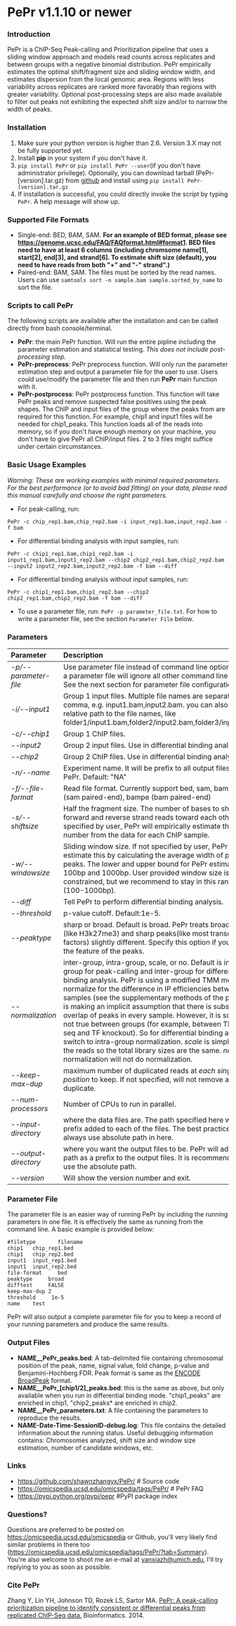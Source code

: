 
# PePr v1.1.10 or newer 

### Introduction
PePr is a ChIP-Seq Peak-calling and Prioritization pipeline that uses a sliding window approach and models read counts across replicates and between groups with a negative binomial distribution. PePr empirically estimates the optimal shift/fragment size and sliding window width, and estimates dispersion from the local genomic area. Regions with less variability across replicates are ranked more favorably than regions with greater variability. Optional post-processing steps are also made available to filter out peaks not exhibiting the expected shift size and/or to narrow the width of peaks.

### Installation
1. Make sure your python version is higher than 2.6. Version 3.X may not be fully supported yet.
2. Install **pip** in your system if you don't have it. 
3. `pip install PePr` or `pip install PePr --user`(if you don't have administrator privilege). Optionally, you can download tarball (PePr-[version].tar.gz) from [github](https://github.com/shawnzhangyx/PePr/) and install using `pip install PePr-[version].tar.gz`
4. If installation is successful, you could directly invoke the script by typing `PePr`. A help message will show up. 

### Supported File Formats
* Single-end: BED, BAM, SAM. **For an example of BED format, please see https://genome.ucsc.edu/FAQ/FAQformat.html#format1. BED files need to have at least 6 columns (including chromsome name[1], start[2], end[3], and strand[6]. To estimate shift size (default), you need to have reads from both "+" and "-" strand".)**
* Paired-end: BAM, SAM. The files must be sorted by the read names. Users can use `samtools sort -n sample.bam sample.sorted_by_name` to sort the file. 

### Scripts to call PePr
The following scripts are available after the installation and can be called directly from bash console/terminal.
* **PePr**: the main PePr function. Will run the entire pipline including the parameter estimation and statistical testing. *This does not include post-processing step.*
* **PePr-preprocess**: PePr preprocess function. Will only run the parameter estimation step and output a parameter file for the user to use. Users could use/modify the parameter file and then run **PePr** main function with it. 
* **PePr-postprocess**: PePr postprocess function. This function will take PePr peaks and remove suspected false positives using the peak shapes. The ChIP and input files of the group where the peaks from are required for this function. For example, chip1 and input1 files will be needed for chip1_peaks. This function loads all of the reads into memory, so if you don't have enough memory on your machine, you don't have to give PePr all ChIP/input files. 2 to 3 files might suffice under certain circumstances. 

### Basic Usage Examples
*Warning: These are working examples with minimal required parameters. For the best performance (or to avoid bad fitting) on your data, please read this manual carefully and choose the right parameters.*

* For peak-calling, run: 
```
PePr -c chip_rep1.bam,chip_rep2.bam -i input_rep1.bam,input_rep2.bam -f bam
```
* For differential binding analysis with input samples, run: 
```
PePr -c chip1_rep1.bam,chip1_rep2.bam -i input1_rep1.bam,input1_rep2.bam --chip2 chip2_rep1.bam,chip2_rep2.bam --input2 input2_rep2.bam,input2_rep2.bam -f bam --diff
```
* For differential binding analysis without input samples, run: 
```
PePr -c chip1_rep1.bam,chip1_rep2.bam --chip2 chip2_rep1.bam,chip2_rep2.bam -f bam --diff
```
* To use a parameter file, run: `PePr -p parameter_file.txt`. For how to write a parameter file, see the section `Parameter File` below. 

### Parameters
| Parameter|Description|
|:---|:---|
|*-p/--parameter-file*|Use parameter file instead of command line options. Using a parameter file will ignore all other command line options. See the next section for parameter file configuration.|
|*-i/--input1*|Group 1 input files. Multiple file names are separated by comma, e.g. input1.bam,input2.bam. you can also specify relative path to the file names, like folder1/input1.bam,folder2/input2.bam,folder3/input3.bam|
|*-c/--chip1* |Group 1 ChIP files. |
|*--input2*|Group 2 input files. Use in differential binding analysis.|
|*--chip2*|Group 2 ChIP files. Use in differential binding analysis.|
|*-n/--name*|Experiment name. It will be prefix to all output files from PePr. Default: "NA"|
|*-f/--file-format*|Read file format. Currently support bed, sam, bam, sampe (sam paired-end), bampe (bam paired-end) |
|*-s/--shiftsize*|Half the fragment size. The number of bases to shift forward and reverse strand reads toward each other. If not specified by user, PePr will empirically estimate this number from the data for each ChIP sample.|
|*-w/--windowsize*| Sliding window size. If not specified by user, PePr will estimate this by calculating the average width of potential peaks. The lower and upper bound for PePr estimate is 100bp and 1000bp. User provided window size is not constrained, but we recommend to stay in this range (100-1000bp).|
|*--diff*|Tell PePr to perform differential binding analysis.|
|*--threshold*| p-value cutoff. Default:1e-5.|
|*--peaktype*| sharp or broad. Default is broad. PePr treats broad peaks (like H3k27me3) and sharp peaks(like most transcriptions factors) slightly different. Specify this option if you know the feature of the peaks.|
|*--normalization*|inter-group, intra-group, scale, or no. Default is intra-group for peak-calling and inter-group for differential binding analysis. PePr is using a modified TMM method to normalize for the difference in IP efficiencies between samples (see the supplementary methods of the paper). It is making an implicit assumption that there is substantial overlap of peaks in every sample. However, it is sometimes not true between groups (for example, between TF ChIP-seq and TF knockout). So for differential binding analysis, switch to intra-group normalization. *scale* is simply scaling the reads so the total library sizes are the same. *no* normalization will not do normalization. |
|*--keep-max-dup*|maximum number of duplicated reads at *each single position* to keep. If not specified, will not remove any duplicate.|
|*--num-processors*|Number of CPUs to run in parallel.|
|*--input-directory*|where the data files are. The path specified here will be a prefix added to each of the files. The best practice is to always use absolute path in here.|
|*--output-directory*|where you want the output files to be. PePr will add this path as a prefix to the output files. It is recommended to use the absolute path.|
|*--version*|Will show the version number and exit.|

### Parameter File
The parameter file is an easier way of running PePr by including the running parameters in one file. It is effectively the same as running from the command line. A basic example is provided below: 
```
#filetype       filename
chip1   chip_rep1.bed
chip1   chip_rep2.bed
input1  input_rep1.bed
input1  input_rep2.bed
file-format     bed
peaktype     broad
difftest     FALSE
keep-max-dup 2
threshold     1e-5
name    test
```
PePr will also output a complete parameter file for you to keep a record of your running parameters and produce the same results. 
### Output Files
* **NAME__PePr_peaks.bed**: A tab-delimited file containing chromosomal position of the peak, name, signal value, fold change, p-value and Benjamini-Hochberg FDR. Peak format is same as the [ENCODE BroadPeak](https://genome.ucsc.edu/FAQ/FAQformat.html#format13) format. 
* **NAME__PePr_[chip1/2]_peaks.bed**: this is the same as above, but only available when you run in differential binding mode. "chip1_peaks" are enriched in chip1, "chip2_peaks* are enriched in chip2. 
* **NAME__PePr_parameters.txt**: A file containing the parameters to reproduce the results. 
* **NAME-Date-Time-SessionID-debug.log**: This file contains the detailed information about the running status. Useful debugging information contains: Chromosomes analyzed, shift size and window size estimation, number of candidate windows, etc.


### Links
* https://github.com/shawnzhangyx/PePr/ # Source code
* https://omicspedia.ucsd.edu/omicspedia/tags/PePr/ # PePr FAQ
* https://pypi.python.org/pypi/pepr #PyPI package index

### Questions?
Questions are preferred to be posted on https://omicspedia.ucsd.edu/omicspedia or Github, you'll very likely find similar problems in there too (https://omicspedia.ucsd.edu/omicspedia/tags/PePr/?tab=Summary). You're also welcome to shoot me an e-mail at yanxiazh@umich.edu, I'll try replying to you as soon as possible. 


### Cite PePr
Zhang Y, Lin YH, Johnson TD, Rozek LS, Sartor MA. [PePr: A peak-calling prioritization pipeline to identify consistent or differential peaks from replicated ChIP-Seq data.](http://www.ncbi.nlm.nih.gov/pubmed/24894502) Bioinformatics. 2014.
